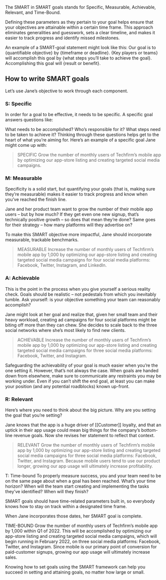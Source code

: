 The SMART in SMART goals stands for Specific, Measurable, Achievable, Relevant, and Time-Bound.

Defining these parameters as they pertain to your goal helps ensure that your objectives are attainable within a certain time frame. This approach eliminates generalities and guesswork, sets a clear timeline, and makes it easier to track progress and identify missed milestones.

An example of a SMART-goal statement might look like this: Our goal is to {quantifiable objective} by {timeframe or deadline}. {Key players or teams} will accomplish this goal by {what steps you’ll take to achieve the goal}. Accomplishing this goal will {result or benefit}.

## How to write SMART goals
Let’s use Jane’s objective to work through each component.

### S: Specific

In order for a goal to be effective, it needs to be specific. A specific goal answers questions like:

What needs to be accomplished?
Who’s responsible for it?
What steps need to be taken to achieve it?
Thinking through these questions helps get to the heart of what you’re aiming for. Here’s an example of a specific goal Jane might come up with:

> SPECIFIC
> Grow the number of monthly users of Techfirm’s mobile app by optimizing our app-store listing and creating targeted social media campaigns.

### M: Measurable

Specificity is a solid start, but quantifying your goals (that is, making sure they’re measurable) makes it easier to track progress and know when you’ve reached the finish line.

Jane and her product team want to grow the number of their mobile app users – but by how much? If they get even one new signup, that’s technically positive growth – so does that mean they’re done? Same goes for their strategy – how many platforms will they advertise on? 

To make this SMART objective more impactful, Jane should incorporate measurable, trackable benchmarks.

> MEASURABLE
> Increase the number of monthly users of Techfirm’s mobile app by 1,000 by optimizing our app-store listing and creating targeted social media campaigns for four social media platforms: Facebook, Twitter, Instagram, and LinkedIn.

### A: Achievable

This is the point in the process when you give yourself a serious reality check. Goals should be realistic – not pedestals from which you inevitably tumble. Ask yourself: is your objective something your team can reasonably accomplish?

Jane might look at her goal and realize that, given her small team and their heavy workload, creating ad campaigns for four social platforms might be biting off more than they can chew. She decides to scale back to the three social networks where she’s most likely to find new clients.

> ACHIEVABLE
> Increase the number of monthly users of Techfirm’s mobile app by 1,000 by optimizing our app-store listing and creating targeted social media campaigns for three social media platforms: Facebook, Twitter, and Instagram.

Safeguarding the achievability of your goal is much easier when you’re the one setting it. However, that’s not always the case. When goals are handed down from elsewhere, make sure to communicate any restraints you may be working under. Even if you can’t shift the end goal, at least you can make your position (and any potential roadblocks) known up-front.

### R: Relevant
Here’s where you need to think about the big picture. Why are you setting the goal that you’re setting?

Jane knows that the app is a huge driver of [[Customer]] loyalty, and that an uptick in their app usage could mean big things for the company’s bottom-line revenue goals. Now she revises her statement to reflect that context.

> RELEVANT
> Grow the number of monthly users of Techfirm’s mobile app by 1,000 by optimizing our app-store listing and creating targeted social media campaigns for three social media platforms: Facebook, Twitter, and Instagram. Because mobile users tend to use our product longer, growing our app usage will ultimately increase profitability.

T: Time-bound
To properly measure success, you and your team need to be on the same page about when a goal has been reached. What’s your time horizon? When will the team start creating and implementing the tasks they’ve identified? When will they finish?

SMART goals should have time-related parameters built in, so everybody knows how to stay on track within a designated time frame.

When Jane incorporates those dates, her SMART goal is complete.

TIME-BOUND
Grow the number of monthly users of Techfirm’s mobile app by 1,000 within Q1 of 2022. This will be accomplished by optimizing our app-store listing and creating targeted social media campaigns, which will begin running in February 2022, on three social media platforms: Facebook, Twitter, and Instagram. Since mobile is our primary point of conversion for paid-customer signups, growing our app usage will ultimately increase sales.

Knowing how to set goals using the SMART framework can help you succeed in setting and attaining goals, no matter how large or small.